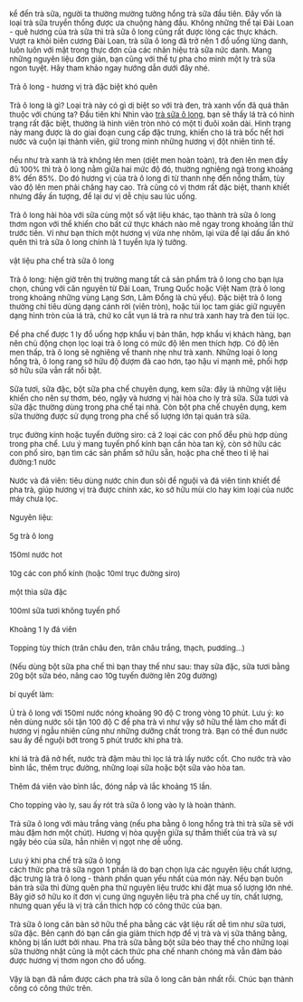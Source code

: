 <div><span style="font-size:13px">kể đến trà sữa, người ta thường mường tưởng hồng trà sữa đầu tiên. Đây vốn là loại trà sữa truyền thống được ưa chuộng hàng đầu. Không những thế tại Đài Loan - quê hương của trà sữa thì trà sữa ô long cũng rất được lòng các thực khách. Vượt ra khỏi biên cương Đài Loan, trà sữa ô long đã trở nên 1 đồ uống lừng danh, luôn luôn với mặt trong thực đơn của các nhãn hiệu trà sữa nức danh. Mang những nguyên liệu đơn giản, bạn cũng với thể tự pha cho mình một ly trà sữa ngon tuyệt. Hãy tham khảo ngay hướng dẫn dưới đây nhé.</span></div>

<div>&nbsp;</div>

<div><span style="font-size:13px">Trà ô long - hương vị trà đặc biệt khó quên</span></div>

<div>&nbsp;</div>

<div><span style="font-size:13px">Trà ô long là gì? Loại trà này có gì dị biệt so với trà đen, trà xanh vốn đã quá thân thuộc với chúng ta? Đầu tiên khi Nhìn vào <a href="https://chophache.com/cong-thuc-pha-che-tra-sua-o-long-thom-ngon-de-lam">trà sữa&nbsp;ô long</a>, bạn sẽ thấy lá trà có hình trạng rất đặc biệt, thường là hình viên tròn nhỏ có một tí đuôi xoăn dài. Hình trạng này mang được là do giai đoạn cung cấp đặc trưng, khiến cho lá trà bốc hết hơi nước và cuộn lại thành viên, giữ trong mình những hương vị đột nhiên tinh tế.</span></div>

<div>&nbsp;</div>

<div><span style="font-size:13px">nếu như trà xanh là trà không lên men (diệt men hoàn toàn), trà đen lên men đầy đủ 100% thì trà ô long nằm giữa hai mức độ đó, thường nghiêng ngả trong khoảng 8% đến 85%. Do đó hương vị của trà ô long đi từ thanh nhẹ đến nồng thắm, tùy vào độ lên men phải chăng hay cao. Trà cũng có vị thơm rất đặc biệt, thanh khiết nhưng đầy ấn tượng, để lại dư vị dễ chịu sau lúc uống.</span></div>

<div>&nbsp;</div>

<div><span style="font-size:13px">Trà ô long hài hòa với sữa cùng một số vật liệu khác, tạo thành trà sữa ô long thơm ngon với thể khiến cho bất cứ thực khách nào mê ngay trong khoảng lần thử trước tiên. Ví như bạn thích một hương vị vừa nhẹ nhõm, lại vừa để lại dấu ấn khó quên thì trà sữa ô long chính là 1 tuyển lựa lý tưởng.</span></div>

<div>&nbsp;</div>

<div><span style="font-size:13px">vật liệu pha chế trà sữa ô long</span></div>

<div>&nbsp;</div>

<div><span style="font-size:13px">Trà ô long: hiện giờ trên thị trường mang tất cả sản phẩm trà ô long cho bạn lựa chọn, chúng với căn nguyên từ Đài Loan, Trung Quốc hoặc Việt Nam (trà ô long trong khoảng những vùng Lạng Sơn, Lâm Đồng là chủ yếu). Đặc biệt trà ô long thường chỉ tiêu dùng dạng cánh rời (viên tròn), hoặc túi lọc tam giác giữ nguyên dạng hình tròn của lá trà, chứ ko cắt vụn lá trà ra như trà xanh hay trà đen túi lọc.</span></div>

<div>&nbsp;</div>

<div><span style="font-size:13px">Để pha chế được 1 ly đồ uống hợp khẩu vị bản thân, hợp khẩu vị khách hàng, bạn nên chủ động chọn lọc loại trà ô long có mức độ lên men thích hợp. Có độ lên men thấp, trà ô long sẽ nghiêng về thanh nhẹ như trà xanh. Những loại ô long hồng trà, ô long rang sở hữu độ đượm đà cao hơn, tạo hậu vi mạnh mẽ, phối hợp sở hữu sữa vẫn rất nổi bật.</span></div>

<div>&nbsp;</div>

<div><span style="font-size:13px">Sữa tươi, sữa đặc, bột sữa pha chế chuyên dụng, kem sữa: đây là những vật liệu khiến cho nên sự thơm, béo, ngậy và hương vị hài hòa cho ly trà sữa. Sữa tươi và sữa đặc thường dùng trong pha chế tại nhà. Còn bột pha chế chuyên dụng, kem sữa thường được sử dụng trong pha chế số lượng lớn tại quán trà sữa.</span></div>

<div>&nbsp;</div>

<div><span style="font-size:13px">trục đường kính hoặc tuyến đường siro: cả 2 loại các con phố đều phù hợp dùng trong pha chế. Lưu ý mang tuyến phố kính bạn cần hòa tan kỹ, còn sở hữu các con phố siro, bạn tìm các sản phẩm sở hữu sẵn, hoặc pha chế theo tỉ lệ hai đường:1 nước</span></div>

<div>&nbsp;</div>

<div><span style="font-size:13px">Nước và đá viên: tiêu dùng nước chín đun sôi để nguội và đá viên tinh khiết để pha trà, giúp hương vị trà được chính xác, ko sở hữu mùi clo hay kim loại của nước máy chưa lọc. </span></div>

<div>&nbsp;</div>

<div><span style="font-size:13px">Nguyên liệu:</span></div>

<div>&nbsp;</div>

<div><span style="font-size:13px">5g trà ô long</span></div>

<div>&nbsp;</div>

<div><span style="font-size:13px">150ml nước hot</span></div>

<div>&nbsp;</div>

<div><span style="font-size:13px">10g các con phố kính (hoặc 10ml trục đường siro)</span></div>

<div>&nbsp;</div>

<div><span style="font-size:13px">một thìa sữa đặc</span></div>

<div>&nbsp;</div>

<div><span style="font-size:13px">100ml sữa tươi không tuyến phố</span></div>

<div>&nbsp;</div>

<div><span style="font-size:13px">Khoảng 1 ly đá viên</span></div>

<div>&nbsp;</div>

<div><span style="font-size:13px">Topping tùy thích (trân châu đen, trân châu trắng, thạch, pudding&hellip;)</span></div>

<div>&nbsp;</div>

<div><span style="font-size:13px">(Nếu dùng bột sữa pha chế thì bạn thay thế như sau: thay sữa đặc, sữa tươi bằng 20g bột sữa béo, nâng cao 10g tuyến đường lên 20g đường)</span></div>

<div>&nbsp;</div>

<div><span style="font-size:13px">bí quyết làm:</span></div>

<div>&nbsp;</div>

<div><span style="font-size:13px">Ủ trà ô long với 150ml nước nóng khoảng 90 độ C trong vòng 10 phút. Lưu ý: ko nên dùng nước sôi tận 100 độ C để pha trà vì như vậy sở hữu thể làm cho mất đi hương vị ngẫu nhiên cũng như những dưỡng chất trong trà. Bạn có thể đun nước sau ấy để nguội bớt trong 5 phút trước khi pha trà.</span></div>

<div>&nbsp;</div>

<div><span style="font-size:13px">khi lá trà đã nở hết, nước trà đậm màu thì lọc lá trà lấy nước cốt. Cho nước trà vào bình lắc, thêm trục đường, những loại sữa hoặc bột sữa vào hòa tan.</span></div>

<div>&nbsp;</div>

<div><span style="font-size:13px">Thêm đá viên vào bình lắc, đóng nắp và lắc khoảng 15 lần.</span></div>

<div>&nbsp;</div>

<div><span style="font-size:13px">Cho topping vào ly, sau ấy rót trà sữa ô long vào ly là hoàn thành.</span></div>

<div>&nbsp;</div>

<div><span style="font-size:13px">Trà sữa ô long với màu trắng vàng (nếu pha bằng ô long hồng trà thì trà sữa sẽ với màu đậm hơn một chút). Hương vị hòa quyện giữa sự thắm thiết của trà và sự ngậy béo của sữa, hẳn nhiên vị ngọt nhẹ dễ uống. </span></div>

<div>&nbsp;</div>

<div><span style="font-size:13px">Lưu ý khi pha chế trà sữa ô long</span></div>

<div><span style="font-size:13px">cách thức pha trà sữa ngon 1 phần là do bạn chọn lựa các nguyên liệu chất lượng, đặc trưng là trà ô long - thành phần quan yếu nhất của món này. Nếu bạn buôn bán trà sữa thì đừng quên pha thử nguyên liệu trước khi đặt mua số lượng lớn nhé. Bây giờ sở hữu ko ít đơn vị cung ứng nguyên liệu trà pha chế uy tín, chất lượng, nhưng quan yếu là vị trà cần thích hợp có công thức của bạn.</span></div>

<div>&nbsp;</div>

<div><span style="font-size:13px">Trà sữa ô long căn bản sở hữu thể pha bằng các vật liệu rất dễ tìm như sữa tươi, sữa đặc. Bên cạnh đó bạn cần gia giảm thích hợp để vị trà và vị sữa thăng bằng, không bị lấn lướt bởi nhau. Pha trà sữa bằng bột sữa béo thay thế cho những loại sữa thường nhật cũng là một cách thức pha chế nhanh chóng mà vẫn đảm bảo được hương vị thơm ngon cho đồ uống.</span></div>

<div>&nbsp;</div>

<div><span style="font-size:13px">Vậy là bạn đã nắm được cách pha trà sữa ô long căn bản nhất rồi. Chúc bạn thành công có công thức trên. </span></div>
